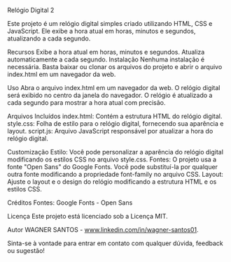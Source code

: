 Relógio Digital 2

Este projeto é um relógio digital simples criado utilizando HTML, CSS e JavaScript. Ele exibe a hora atual em horas, minutos e segundos, atualizando a cada segundo.

Recursos
Exibe a hora atual em horas, minutos e segundos.
Atualiza automaticamente a cada segundo.
Instalação
Nenhuma instalação é necessária. Basta baixar ou clonar os arquivos do projeto e abrir o arquivo index.html em um navegador da web.

Uso
Abra o arquivo index.html em um navegador da web.
O relógio digital será exibido no centro da janela do navegador.
O relógio é atualizado a cada segundo para mostrar a hora atual com precisão.

Arquivos Incluídos
index.html: Contém a estrutura HTML do relógio digital.
style.css: Folha de estilo para o relógio digital, fornecendo sua aparência e layout.
script.js: Arquivo JavaScript responsável por atualizar a hora do relógio digital.

Customização
Estilo: Você pode personalizar a aparência do relógio digital modificando os estilos CSS no arquivo style.css.
Fontes: O projeto usa a fonte "Open Sans" do Google Fonts. Você pode substituí-la por qualquer outra fonte modificando a propriedade font-family no arquivo CSS.
Layout: Ajuste o layout e o design do relógio modificando a estrutura HTML e os estilos CSS.

Créditos
Fontes: Google Fonts - Open Sans

Licença
Este projeto está licenciado sob a Licença MIT.

Autor
WAGNER SANTOS - www.linkedin.com/in/wagner-santos01.

Sinta-se à vontade para entrar em contato com qualquer dúvida, feedback ou sugestão!
